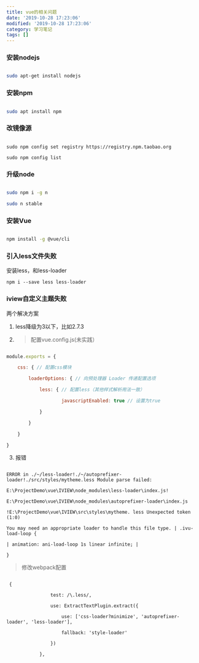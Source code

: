 ```yaml
---
title: vue的相关问题
date: '2019-10-28 17:23:06'
modified: '2019-10-28 17:23:06'
category: 学习笔记
tags: []
---
```


### 安装nodejs
```bash
sudo apt-get install nodejs
```
### 安装npm
```bash
sudo apt install npm
```

### 改镜像源
```
sudo npm config set registry https://registry.npm.taobao.org
sudo npm config list
```
### 升级node
```bash
sudo npm i -g n
sudo n stable
```
### 安装Vue
```Bash
npm install -g @vue/cli
```

### 引入less文件失败
安装less，和less-loader
`npm i --save less less-loader`

### iview自定义主题失败
两个解决方案
1. less降级为3以下，比如2.7.3
2. > 配置vue.config.js(未实践）
```javascript
module.exports = {
	css: { // 配置css模块
    	loaderOptions: { // 向预处理器 Loader 传递配置选项
        	less: { // 配置less（其他样式解析用法一致）
            		javascriptEnabled: true // 设置为true
        	}
    	}
	}
}
```
3. 报错
```
ERROR in ./~/less-loader!./~/autoprefixer-loader!./src/styles/mytheme.less Module parse failed:
E:\ProjectDemo\vue\IVIEW\node_modules\less-loader\index.js!
E:\ProjectDemo\vue\IVIEW\node_modules\autoprefixer-loader\index.js
!E:\ProjectDemo\vue\IVIEW\src\styles\mytheme. less Unexpected token (1:0) 
You may need an appropriate loader to handle this file type. | .ivu-load-loop {
| animation: ani-load-loop 1s linear infinite; |
}
```
> 修改webpack配置

```
 {
                test: /\.less/,
                use: ExtractTextPlugin.extract({
                    use: ['css-loader?minimize', 'autoprefixer-loader', 'less-loader'],
                    fallback: 'style-loader'
                })
            },
```